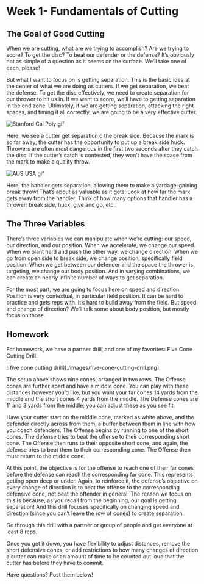 # Week 1- Fundamentals of Cutting
## The Goal of Good Cutting
When we are cutting, what are we trying to accomplish? Are we trying to score? To get the disc? To beat our defender or the defense? It’s obviously not as simple of a question as it seems on the surface. We’ll take one of each, please!

But what I want to focus on is getting separation. This is the basic idea at the center of what we are doing as cutters. If we get separation, we beat the defense. To get the disc effectively, we need to create separation for our thrower to hit us in. If we want to score, we’ll have to getting separation in the end zone. Ultimately, if we are getting separation, attacking the right spaces, and timing it all correctly, we are going to be a very effective cutter.

![Stanford Cal Poly gif](https://gfycat.com/AnxiousHandyHoatzin)

Here, we see a cutter get separation o the break side. Because the mark is so far away, the cutter has the opportunity to put up a break side huck. Throwers are often most dangerous in the first two seconds after they catch the disc. If the cutter’s catch is contested, they won’t have the space from the mark to make a quality throw.

![AUS USA gif](https://gfycat.com/KeyCoordinatedBarnowl)

Here, the handler gets separation, allowing them to make a yardage-gaining break throw! That’s about as valuable as it gets! Look at how far the mark gets away from the handler. Think of how many options that handler has a thrower: break side, huck, give and go, etc.

## The Three Variables
There’s three variables we can manipulate when we’re cutting: our speed, our direction, and our position. When we accelerate, we change our speed. When we plant hard and push the other way, we change direction. When we go from open side to break side, we change position, specifically field position. When we get between our defender and the space the thrower is targeting, we change our body position. And in varying combinations, we can create an nearly infinite number of ways to get separation.

For the most part, we are going to focus here on speed and direction. Position is very contextual, in particular field position. It can be hard to practice and gets reps with. It’s hard to build away from the field. But speed and change of direction? We’ll talk some about body position, but mostly focus on those.

## Homework
For homework, we have a partner drill, and one of my favorites: Five Cone Cutting Drill.

![five cone cutting drill][./images/five-cone-cutting-drill.png]

The setup above shows nine cones, arranged in two rows. The Offense cones are further apart and have a middle cone. You can play with these distances however you’d like, but you want your far cones 14 yards from the middle and the short cones 4 yards from the middle. The Defense cones are 11 and 3 yards from the middle; you can adjust these as you see fit.

Have your cutter start on the middle cone, marked as white above, and the defender directly across from them, a buffer between them in line with how you coach defenders. The Offense begins by running to one of the short cones. The defense tries to beat the offense to their corresponding short cone. The Offense then runs to their opposite short cone, and again, the defense tries to beat them to their corresponding cone. The Offense then must return to the middle cone.

At this point, the objective is for the offense to reach one of their far cones before the defense can reach the corresponding far cone. This represents getting open deep or under. Again, to reinforce it, the defense’s objective on every change of direction is to beat the offense to the corresponding defensive cone, not beat the offender in general. The reason we focus on this is because, as you recall from the beginning, our goal is getting separation! And this drill focuses specifically on changing speed and direction (since you can’t leave the row of cones) to create separation.

Go through this drill with a partner or group of people and get everyone at least 8 reps.



Once you get it down, you have flexibility to adjust distances, remove the short defensive cones, or add restrictions to how many changes of direction a cutter can make or an amount of time to be counted out loud that the cutter has before they have to commit.

Have questions? Post them below!
